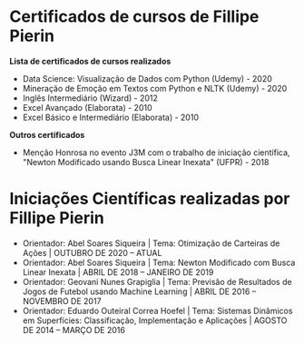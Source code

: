 # Certificados de cursos de Fillipe Pierin

**Lista de certificados de cursos realizados**
* Data Science: Visualização de Dados com Python (Udemy) - 2020
* Mineração de Emoção em Textos com Python e NLTK (Udemy) - 2020
* Inglês Intermediário (Wizard) - 2012
* Excel Avançado (Elaborata) - 2010
* Excel Básico e Intermediário (Elaborata) - 2010

**Outros certificados**
* Menção Honrosa no evento J3M com o trabalho de iniciação científica, "Newton Modificado usando Busca Linear Inexata" (UFPR) - 2018

# Iniciações Científicas realizadas por Fillipe Pierin
* Orientador: Abel Soares Siqueira | Tema: Otimização de Carteiras de Ações | OUTUBRO DE 2020 – ATUAL
* Orientador: Abel Soares Siqueira | Tema: Newton Modificado com Busca Linear Inexata | ABRIL DE 2018 – JANEIRO DE 2019
* Orientador: Geovani Nunes Grapiglia | Tema: Previsão de Resultados de Jogos de Futebol usando Machine Learning | ABRIL DE 2016 – NOVEMBRO DE 2017
* Orientador: Eduardo Outeiral Correa Hoefel | Tema: Sistemas Dinâmicos em Superfícies: Classificação, Implementação e Aplicações | AGOSTO DE 2014 – MARÇO DE 2016
